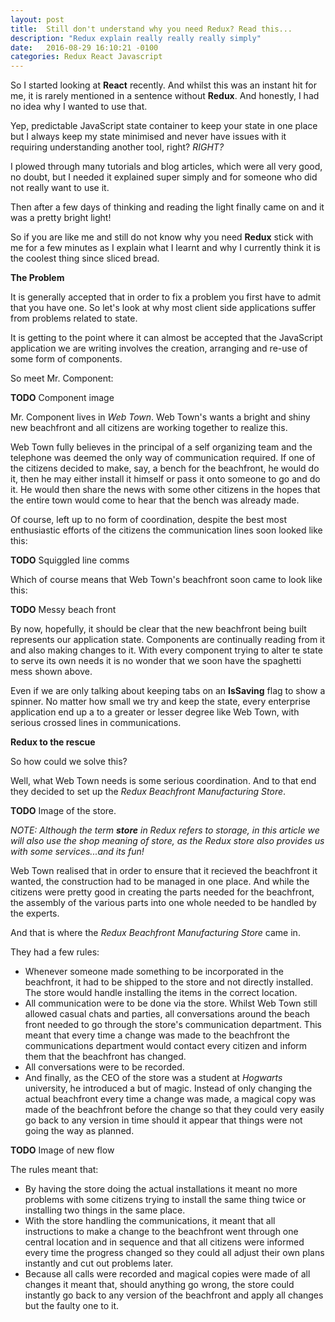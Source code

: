 ```yaml
---
layout: post
title:  Still don't understand why you need Redux? Read this...
description: "Redux explain really really really simply"
date:   2016-08-29 16:10:21 -0100
categories: Redux React Javascript
---
```


So I started looking at **React** recently. And whilst this was an instant hit for me, it is rarely mentioned in a
sentence without **Redux**. And honestly, I had no idea why I wanted to use that.

Yep, predictable JavaScript state container to keep your state in one place but I always keep my state minimised and never have issues
with it requiring understanding another tool, right? *RIGHT?*

I plowed through many tutorials and blog articles, which were all very good, no doubt, but I needed it explained super
simply and for someone who did not really want to use it.

Then after a few days of thinking and reading the light finally came on and it was a pretty bright light!

So if you are like me and still do not know why you need **Redux** stick with me for a few minutes as I explain what I
learnt and why I currently think it is the coolest thing since sliced bread.

**The Problem**

It is generally accepted that in order to fix a problem you first have to admit that you have one. So let's look at
why most client side applications suffer from problems related to state.

It is getting to the point where it can almost be accepted that the JavaScript application we are writing involves the
creation, arranging and re-use of some form of components.

So meet Mr. Component:

**TODO** Component image

Mr. Component lives in *Web Town*. Web Town's wants a bright and shiny new beachfront and all citizens are working
together to realize this.

Web Town fully believes in the principal of a self organizing team and the telephone was deemed the only way of
communication required. If one of the citizens decided to make, say, a bench for the beachfront, he would do it, then
he may either install it himself or pass it onto someone to go and do it. He would then share the news with some
other citizens in the hopes that the entire town would come to hear that the bench was already made.

Of course, left up to no form of coordination, despite the best most enthusiastic efforts of the citizens the communication
lines soon looked like this:

**TODO** Squiggled line comms

Which of course means that Web Town's beachfront soon came to look like this:

**TODO** Messy beach front

By now, hopefully, it should be clear that the new beachfront being built represents our application state. Components
are continually reading from it and also making changes to it. With every component trying to alter te state to serve
its own needs it is no wonder that we soon have the spaghetti mess shown above.

Even if we are only talking about keeping tabs on an
**IsSaving** flag to show a spinner. No matter how small we try and keep the state, every enterprise application end
up a to a greater or lesser degree like Web Town, with serious crossed lines in communications.

**Redux to the rescue**

So how could we solve this?

Well, what Web Town needs is some serious coordination. And to that end they decided to set up the *Redux Beachfront Manufacturing Store*.

**TODO** Image of the store.

*NOTE: Although the term **store** in Redux refers to storage, in this article we will also use the shop meaning of store,
as the Redux store also provides us with some services...and its fun!*

Web Town realised that in order to ensure that it recieved the beachfront it wanted, the construction had to be managed
in one place. And while the citizens were pretty good in creating the parts needed for the beachfront, the assembly
of the various parts into one whole needed to be handled by the experts.

And that is where the *Redux Beachfront Manufacturing Store* came in.

They had a few rules:

- Whenever someone made something to be incorporated in the beachfront, it had to be shipped to the store and not
directly installed. The store would handle installing the items in the correct location.
- All communication were to be done via the store. Whilst Web Town still allowed casual chats and parties, all conversations
around the beach front needed to go through the store's communication department. This meant that every time a change
was made to the beachfront the communications department would contact every citizen and inform them that the beachfront
has changed.
- All conversations were to be recorded.
- And finally, as the CEO of the store was a student at *Hogwarts* university, he introduced a but of magic. Instead of
only changing the actual beachfront every time a change was made, a magical copy was made of the beachfront before the
change so that they could very easily go back to any version in time should it appear that things were not going the way as planned.

**TODO** Image of new flow

The rules meant that:

- By having the store doing the actual installations it meant no more problems with some citizens trying to install
the same thing twice or installing two things in the same place.
- With the store handling the communications, it meant that all instructions to make a change to the beachfront went through
one central location and in sequence and that all citizens were informed every time the progress changed so they could
all adjust their own plans instantly and cut out problems later.
- Because all calls were recorded and magical copies were made of all changes it meant that, should anything go wrong,
the store could instantly go back to any version of the beachfront and apply all changes but the faulty one to it.







